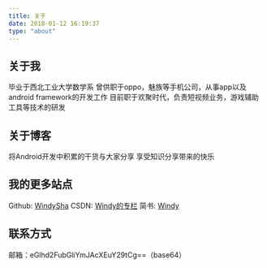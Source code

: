 ```yaml
---
title: 关于
date: 2018-01-12 16:19:37
type: "about"
---
```


## 关于我
毕业于西北工业大学数学系
曾供职于oppo，魅族等手机公司，从事app以及android framework的开发工作
目前职于欢聚时代，负责短视频业务，游戏辅助工具等技术的研发


## 关于博客
将Android开发中积累的干货与大家分享
享受知识分享带来的快乐


## 我的更多站点
Github: [WindySha][1]
CSDN: [Windy的专栏][2]
简书: [Windy][3]

## 联系方式
邮箱：eGlhd2FubGliYmJAcXEuY29tCg==（base64）


  [1]: https://github.com/WindySha
  [2]: http://blog.csdn.net/weelyy
  [3]: https://www.jianshu.com/u/2d35b94de2a4

